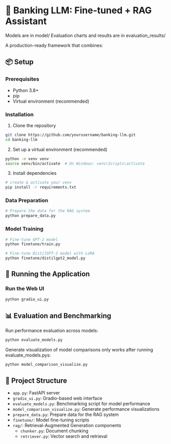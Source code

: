# 🏦 Banking LLM: Fine-tuned + RAG Assistant

Models are in model/
Evaluation charts and results are in evaluation_results/

A production-ready framework that combines:

## 📦 Setup

### Prerequisites
- Python 3.8+ 
- pip
- Virtual environment (recommended)

### Installation

1. Clone the repository
```bash
git clone https://github.com/yourusername/banking-llm.git
cd banking-llm
```

2. Set up a virtual environment (recommended)
```bash
python -m venv venv
source venv/bin/activate  # On Windows: venv\Scripts\activate
```

3. Install dependencies
```bash
# create & activate your venv
pip install -r requirements.txt
```

### Data Preparation
```bash
# Prepare the data for the RAG system
python prepare_data.py
```

### Model Training
```bash
# Fine-tune GPT-2 model
python finetune/train.py

# Fine-tune DistilGPT-2 model with LoRA
python finetune/distilgpt2_model.py
```

## 🚀 Running the Application

### Run the Web UI
```bash
python gradio_ui.py
```

## 📊 Evaluation and Benchmarking

Run performance evaluation across models:
```bash
python evaluate_models.py
```

Generate visualization of model comparisons only works after running evaluate_models.pys:
```bash
python model_comparison_visualize.py
```
## 📁 Project Structure

- `app.py`: FastAPI server
- `gradio_ui.py`: Gradio-based web interface
- `evaluate_models.py`: Benchmarking script for model performance
- `model_comparison_visualize.py`: Generate performance visualizations
- `prepare_data.py`: Prepare data for the RAG system
- `finetune/`: Model fine-tuning scripts
- `rag/`: Retrieval-Augmented Generation components
  - `chunker.py`: Document chunking
  - `retriever.py`: Vector search and retrieval

